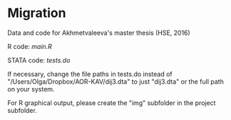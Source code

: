 # Migration
Data and code for Akhmetvaleeva's master thesis (HSE, 2016)

R code: *main.R*

STATA code: *tests.do*

If necessary, change the file paths in tests.do instead of
"/Users/Olga/Dropbox/AOR-KAV/dij3.dta" to just "dij3.dta" or the full path on
your system.

For R graphical output, please create the "img" subfolder in the project
subfolder.

